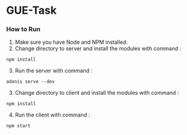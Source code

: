 # GUE-Task

### How to Run

1. Make sure you have Node and NPM installed.
2. Change directory to server and install the modules with command :

```
npm install
```

3. Run the server with command :

```
adonis serve --dev
```

3. Change directory to client and install the modules with command :

```
npm install
```

4. Run the client with command :

```
npm start
```
